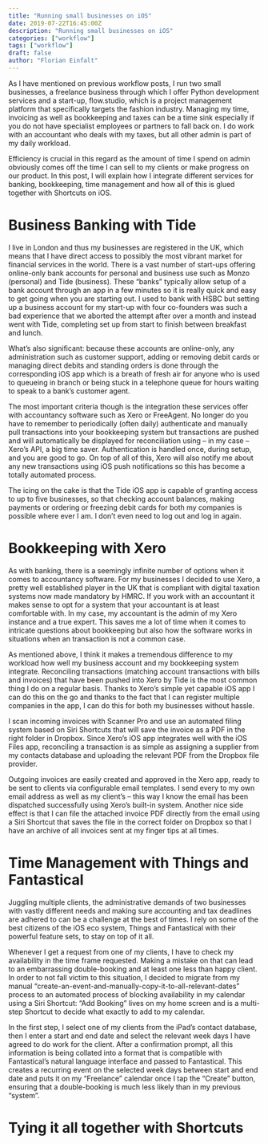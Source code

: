 ```yaml
---
title: "Running small businesses on iOS"
date: 2019-07-22T16:45:00Z
description: "Running small businesses on iOS"
categories: ["workflow"]
tags: ["workflow"]
draft: false
author: "Florian Einfalt"
---
```

As I have mentioned on previous workflow posts, I run two small businesses, a freelance business through which I offer Python development services and a start-up, flow.studio, which is a project management platform that specifically targets the fashion industry. Managing my time, invoicing as well as bookkeeping and taxes can be a time sink especially if you do not have specialist employees or partners to fall back on. I do work with an accountant who deals with my taxes, but all other admin is part of my daily workload.

Efficiency is crucial in this regard as the amount of time I spend on admin obviously comes off the time I can sell to my clients or make progress on our product. In this post, I will explain how I integrate different services for banking, bookkeeping, time management and how all of this is glued together with Shortcuts on iOS.
<!--more-->

# Business Banking with Tide

I live in London and thus my businesses are registered in the UK, which means that I have direct access to possibly the most vibrant market for financial services in the world. There is a vast number of start-ups offering online-only bank accounts for personal and business use such as Monzo (personal) and Tide (business). These “banks” typically allow setup of a bank account through an app in a few minutes so it is really quick and easy to get going when you are starting out. I used to bank with HSBC but setting up a business account for my start-up with four co-founders was such a bad experience that we aborted the attempt after over a month and instead went with Tide, completing set up from start to finish between breakfast and lunch.

What’s also significant: because these accounts are online-only, any administration such as customer support, adding or removing debit cards or managing direct debits and standing orders is done through the corresponding iOS app which is a breath of fresh air for anyone who is used to queueing in branch or being stuck in a telephone queue for hours waiting to speak to a bank’s customer agent.

The most important criteria though is the integration these services offer with accountancy software such as Xero or FreeAgent. No longer do you have to remember to periodically (often daily) authenticate and manually pull transactions into your bookkeeping system but transactions are pushed and will automatically be displayed for reconciliation using – in my case – Xero’s API, a big time saver. Authentication is handled once, during setup, and you are good to go. On top of all of this, Xero will also notify me about any new transactions using iOS push notifications so this has become a totally automated process.

The icing on the cake is that the Tide iOS app is capable of granting access to up to five businesses, so that checking account balances, making payments or ordering or freezing debit cards for both my companies is possible where ever I am. I don’t even need to log out and log in again.

# Bookkeeping with Xero

As with banking, there is a seemingly infinite number of options when it comes to accountancy software. For my businesses I decided to use Xero, a pretty well established player in the UK that is compliant with digital taxation systems now made mandatory by HMRC. If you work with an accountant it makes sense to opt for a system that your accountant is at least comfortable with. In my case, my accountant is the admin of my Xero instance and a true expert. This saves me a lot of time when it comes to intricate questions about bookkeeping but also how the software works in situations when an transaction is not a common case.

As mentioned above, I think it makes a tremendous difference to my workload how well my business account and my bookkeeping system integrate. Reconciling  transactions (matching account transactions with bills and invoices) that have been pushed into Xero by Tide is the most common thing I do on a regular basis. Thanks to Xero’s simple yet capable iOS app I can do this on the go and thanks to the fact that I can register multiple companies in the app, I can do this for both my businesses without hassle.

I scan incoming invoices with Scanner Pro and use an automated filing system based on Siri Shortcuts that will save the invoice as a PDF in the right folder in Dropbox. Since Xero’s iOS app integrates well with the iOS Files app, reconciling a transaction is as simple as assigning a supplier from my contacts database and uploading the relevant PDF from the Dropbox file provider.

Outgoing invoices are easily created and approved in the Xero app, ready to be sent to clients via configurable email templates. I send every to my own email address as well as my client’s – this way I know the email has been dispatched successfully using Xero’s built-in system. Another nice side effect is that I can file the attached invoice PDF directly from the email using a Siri Shortcut that saves the file in the correct folder on Dropbox so that I have an archive of all invoices sent at my finger tips at all times.

# Time Management with Things and Fantastical

Juggling multiple clients, the administrative demands of two businesses with vastly different needs and making sure accounting and tax deadlines are adhered to can be a challenge at the best of times. I rely on some of the best citizens of the iOS eco system, Things and Fantastical with their powerful feature sets, to stay on top of it all.

Whenever I get a request from one of my clients, I have to check my availability in the time frame requested. Making a mistake on that can lead to an embarrassing double-booking and at least one less than happy client. In order to not fall victim to this situation, I decided to migrate from my manual “create-an-event-and-manually-copy-it-to-all-relevant-dates” process to an automated process of blocking availability in my calendar using a Siri Shortcut: “Add Booking” lives on my home screen and is a multi-step Shortcut to decide what exactly to add to my calendar.

In the first step, I select one of my clients from the iPad’s contact database, then I enter a start and end date and select the relevant week days I have agreed to do work for the client. After a confirmation prompt, all this information is being collated into a format that is compatible with Fantastical’s natural language interface and passed to Fantastical. This creates a recurring event on the selected week days between start and end date and puts it on my “Freelance” calendar once I tap the “Create” button, ensuring that a double-booking is much less likely than in my previous “system”.



# Tying it all together with Shortcuts